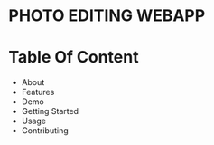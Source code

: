 # PHOTO EDITING WEBAPP

# Table Of Content
* About
* Features
* Demo
* Getting Started
* Usage
* Contributing
